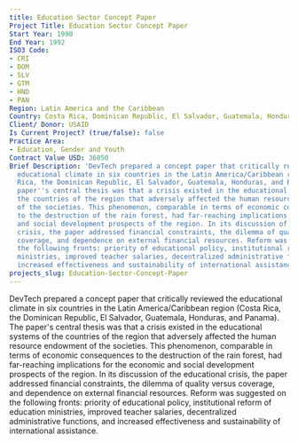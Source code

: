 ```yaml
---
title: Education Sector Concept Paper
Project Title: Education Sector Concept Paper
Start Year: 1990
End Year: 1992
ISO3 Code:
- CRI
- DOM
- SLV
- GTM
- HND
- PAN
Region: Latin America and the Caribbean
Country: Costa Rica, Dominican Republic, El Salvador, Guatemala, Honduras, Panama
Client/ Donor: USAID
Is Current Project? (true/false): false
Practice Area:
- Education, Gender and Youth
Contract Value USD: 36050
Brief Description: 'DevTech prepared a concept paper that critically reviewed the
  educational climate in six countries in the Latin America/Caribbean region (Costa
  Rica, the Dominican Republic, El Salvador, Guatemala, Honduras, and Panama). The
  paper''s central thesis was that a crisis existed in the educational systems of
  the countries of the region that adversely affected the human resource endowment
  of the societies. This phenomenon, comparable in terms of economic consequences
  to the destruction of the rain forest, had far-reaching implications for the economic
  and social development prospects of the region. In its discussion of the educational
  crisis, the paper addressed financial constraints, the dilemma of quality versus
  coverage, and dependence on external financial resources. Reform was suggested on
  the following fronts: priority of educational policy, institutional reform of education
  ministries, improved teacher salaries, decentralized administrative functions, and
  increased effectiveness and sustainability of international assistance.'
projects_slug: Education-Sector-Concept-Paper
---
```


DevTech prepared a concept paper that critically reviewed the educational climate in six countries in the Latin America/Caribbean region (Costa Rica, the Dominican Republic, El Salvador, Guatemala, Honduras, and Panama). The paper's central thesis was that a crisis existed in the educational systems of the countries of the region that adversely affected the human resource endowment of the societies. This phenomenon, comparable in terms of economic consequences to the destruction of the rain forest, had far-reaching implications for the economic and social development prospects of the region. In its discussion of the educational crisis, the paper addressed financial constraints, the dilemma of quality versus coverage, and dependence on external financial resources. Reform was suggested on the following fronts: priority of educational policy, institutional reform of education ministries, improved teacher salaries, decentralized administrative functions, and increased effectiveness and sustainability of international assistance.
